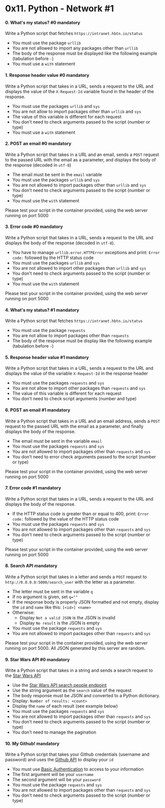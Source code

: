 <h1 class="gap">0x11. Python - Network #1</h1>


<h4 class="task">
    0. What's my status? #0
      <span class="alert alert-warning mandatory-optional">
        mandatory
      </span>
</h4><p>Write a Python script that fetches <code>https://intranet.hbtn.io/status</code></p><ul>
<li>You must use the package <code>urllib</code></li>
<li>You are not allowed to import any packages other than <code>urllib</code></li>
<li>The body of the response must be displayed like the following example (tabulation before <code>-</code>)</li>
<li>You must use a <code>with</code> statement</li>
</ul>


<h4 class="task">
    1. Response header value #0
      <span class="alert alert-warning mandatory-optional">
        mandatory
      </span>
</h4><p>Write a Python script that takes in a URL, sends a request to the URL and displays the value of the <code>X-Request-Id</code> variable found in the header of the response.</p><ul>
<li>You must use the packages <code>urllib</code> and <code>sys</code></li>
<li>You are not allow to import packages other than <code>urllib</code> and <code>sys</code></li>
<li>The value of this variable is different for each request</li>
<li>You don’t need to check arguments passed to the script (number or type)</li>
<li>You must use a <code>with</code> statement</li>
</ul>


<h4 class="task">
    2. POST an email #0
      <span class="alert alert-warning mandatory-optional">
        mandatory
      </span>
</h4><p>Write a Python script that takes in a URL and an email, sends a <code>POST</code> request to the passed URL with the email as a parameter, and displays the body of the response (decoded in <code>utf-8</code>)</p><ul>
<li>The email must be sent in the <code>email</code> variable</li>
<li>You must use the packages <code>urllib</code> and <code>sys</code></li>
<li>You are not allowed to import packages other than <code>urllib</code> and <code>sys</code></li>
<li>You don’t need to check arguments passed to the script (number or type)</li>
<li>You must use the <code>with</code> statement</li>
</ul><p>Please test your script in the container provided, using the web server running on port 5000</p>


<h4 class="task">
    3. Error code #0
      <span class="alert alert-warning mandatory-optional">
        mandatory
      </span>
</h4><p>Write a Python script that takes in a URL, sends a request to the URL and displays the body of the response (decoded in <code>utf-8</code>).</p><ul>
<li>You have to manage <code>urllib.error.HTTPError</code> exceptions and print: <code>Error code:</code> followed by the HTTP status code</li>
<li>You must use the packages <code>urllib</code> and <code>sys</code></li>
<li>You are not allowed to import other packages than <code>urllib</code> and <code>sys</code></li>
<li>You don’t need to check arguments passed to the script (number or type)</li>
<li>You must use the <code>with</code> statement</li>
</ul><p>Please test your script in the container provided, using the web server running on port 5000</p>


<h4 class="task">
    4. What's my status? #1
      <span class="alert alert-warning mandatory-optional">
        mandatory
      </span>
</h4><p>Write a Python script that fetches <code>https://intranet.hbtn.io/status</code></p><ul>
<li>You must use the package <code>requests</code></li>
<li>You are not allow to import packages other than <code>requests</code></li>
<li>The body of the response must be display like the following example (tabulation before <code>-</code>)</li>
</ul>


<h4 class="task">
    5. Response header value #1
      <span class="alert alert-warning mandatory-optional">
        mandatory
      </span>
</h4><p>Write a Python script that takes in a URL, sends a request to the URL and displays the value of the variable <code>X-Request-Id</code> in the response header</p><ul>
<li>You must use the packages <code>requests</code> and <code>sys</code></li>
<li>You are not allow to import other packages than <code>requests</code> and <code>sys</code></li>
<li>The value of this variable is different for each request</li>
<li>You don’t need to check script arguments (number and type)</li>
</ul>


<h4 class="task">
    6. POST an email #1
      <span class="alert alert-warning mandatory-optional">
        mandatory
      </span>
</h4><p>Write a Python script that takes in a URL and an email address, sends a <code>POST</code> request to the passed URL with the email as a parameter, and finally displays the body of the response.</p><ul>
<li>The email must be sent in the variable <code>email</code></li>
<li>You must use the packages <code>requests</code> and <code>sys</code></li>
<li>You are not allowed to import packages other than <code>requests</code> and <code>sys</code></li>
<li>You don’t need to error check arguments passed to the script (number or type)</li>
</ul><p>Please test your script in the container provided, using the web server running on port 5000</p>


<h4 class="task">
    7. Error code #1
      <span class="alert alert-warning mandatory-optional">
        mandatory
      </span>
</h4><p>Write a Python script that takes in a URL, sends a request to the URL and displays the body of the response.</p><ul>
<li>If the HTTP status code is greater than or equal to 400, print: <code>Error code:</code> followed by the value of the HTTP status code</li>
<li>You must use the packages <code>requests</code> and <code>sys</code></li>
<li>You are not allowed to import packages other  than <code>requests</code> and <code>sys</code></li>
<li>You don’t need to check arguments passed to the script (number or type)</li>
</ul><p>Please test your script in the container provided, using the web server running on port 5000</p>


<h4 class="task">
    8. Search API
      <span class="alert alert-warning mandatory-optional">
        mandatory
      </span>
</h4><p>Write a Python script that takes in a letter and sends a <code>POST</code> request to <code>http://0.0.0.0:5000/search_user</code> with the letter as a parameter.</p><ul>
<li>The letter must be sent in the variable <code>q</code></li>
<li>If no argument is given, set <code>q=""</code></li>
<li>If the response body is properly JSON formatted and not empty, display the <code>id</code> and <code>name</code> like this: <code>[&lt;id&gt;] &lt;name&gt;</code></li>
<li>Otherwise:

<ul>
<li>Display <code>Not a valid JSON</code> is the JSON is invalid</li>
<li>Display <code>No result</code> is the JSON is empty</li>
</ul></li>
<li>You must use the package <code>requests</code> and <code>sys</code></li>
<li>You are not allowed to import packages other than <code>requests</code> and <code>sys</code></li>
</ul><p>Please test your script in the container provided, using the web server running on port 5000. All JSON generated by this server are random.</p>


<h4 class="task">
    9. Star Wars API #0
      <span class="alert alert-warning mandatory-optional">
        mandatory
      </span>
</h4><p>Write a Python script that takes in a string and sends a search request to the <a href="/rltoken/1-uJUA4XtfDCDgtT17vrTg" target="_blank" title="Star Wars API">Star Wars API</a></p><ul>
<li>Use the <a href="/rltoken/n5zDuNtdbipdsG0VSWKYoQ" target="_blank" title="Star Wars API search people endpoint">Star Wars API search people endpoint</a> </li>
<li>Use the string argument as the <code>search</code> value of the request</li>
<li>The body response must be JSON and converted to a Python dictionary.</li>
<li>Display: <code>Number of results: &lt;count&gt;</code> </li>
<li>Display the <code>name</code> of each result (see example below)</li>
<li>You must use the packages <code>requests</code> and <code>sys</code></li>
<li>You are not allowed to import packages other than <code>requests</code> and <code>sys</code></li>
<li>You don’t need to check arguments passed to the script (number or type)</li>
<li>You don’t need to manage the pagination</li>
</ul>


<h4 class="task">
    10. My Github!
      <span class="alert alert-warning mandatory-optional">
        mandatory
      </span>
</h4><p>Write a Python script that takes your Github credentials (username and password) and uses the <a href="/rltoken/RBCqKJiUKUYdiOKvFqFJaw" target="_blank" title="Github API">Github API</a> to display your <code>id</code></p><ul>
<li>You must use <a href="/rltoken/S4DQNs9gIqNeieyUhfV1Pw" target="_blank" title="Basic Authentication">Basic Authentication</a> to access to your information</li>
<li>The first argument will be your <code>username</code></li>
<li>The second argument will be your <code>password</code></li>
<li>You must use the package <code>requests</code> and <code>sys</code></li>
<li>You are not allowed to import packages other than <code>requests</code> and <code>sys</code></li>
<li>You don’t need to check arguments passed to the script (number or type)</li>
</ul>


